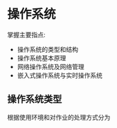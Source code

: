 # 操作系统
掌握主要指点:

* 操作系统的类型和结构
* 操作系统基本原理
* 网络操作系统及网络管理
* 嵌入式操作系统与实时操作系统

## 操作系统类型
根据使用环境和对作业的处理方式分为
